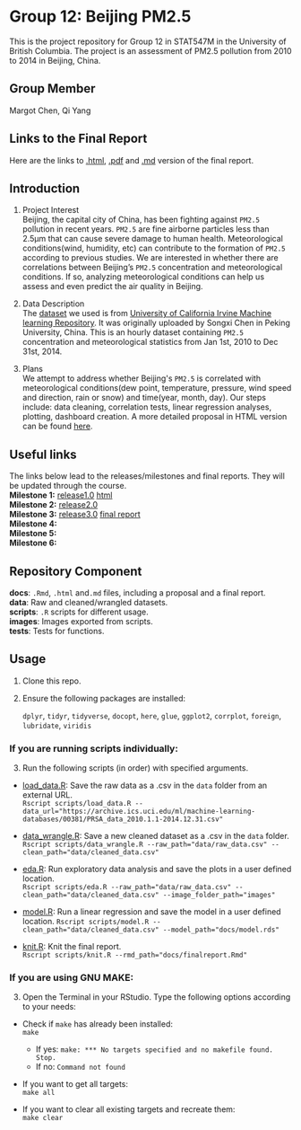 # Group 12: Beijing PM2.5
This is the project repository for Group 12 in STAT547M in the University of British Columbia. The project is an assessment of PM2.5 pollution from 2010 to 2014 in Beijing, China. 

## Group Member
Margot Chen, Qi Yang

## Links to the Final Report
Here are the links to [.html](https://stat547-ubc-2019-20.github.io/group_12_qiyangqd_xiaoyuanf/docs/finalreport.html), [.pdf](https://stat547-ubc-2019-20.github.io/group_12_qiyangqd_xiaoyuanf/docs/finalreport.pdf) and [.md](https://github.com/STAT547-UBC-2019-20/group_12_qiyangqd_xiaoyuanf/blob/master/docs/finalreport.md) version of the final report.

## Introduction 
1. Project Interest    
Beijing, the capital city of China, has been fighting against `PM2.5` pollution in recent years. `PM2.5` are fine airborne particles less than 2.5μm that can cause severe damage to human health. Meteorological conditions(wind, humidity, etc) can contribute to the formation of `PM2.5` according to previous studies. We are interested in whether there are correlations between Beijing’s `PM2.5` concentration and  meteorological conditions. If so, analyzing meteorological conditions can help us assess and even predict the air quality in Beijing.    

2. Data Description   
The [dataset](https://archive.ics.uci.edu/ml/machine-learning-databases/00381/PRSA_data_2010.1.1-2014.12.31.csv) we used is from [University of California Irvine Machine learning Repository](https://archive.ics.uci.edu/ml/datasets/Beijing+PM2.5+Data#). It was originally uploaded by Songxi Chen in Peking University, China. This is an hourly dataset containing `PM2.5` concentration and meteorological statistics from Jan 1st, 2010 to Dec 31st, 2014.   

3. Plans    
We attempt to address whether Beijing's `PM2.5` is correlated with meteorological conditions(dew point, temperature, pressure, wind speed and direction, rain or snow) and time(year, month, day). Our steps include: data cleaning, correlation tests, linear regression analyses, plotting, dashboard creation. A more detailed proposal in HTML version can be found [here](https://stat547-ubc-2019-20.github.io/group_12_qiyangqd_xiaoyuanf/docs/milestone1.html).  

## Useful links
The links below lead to the releases/milestones and final reports. They will be updated through the course.          
__Milestone 1:__ [release1.0](https://github.com/STAT547-UBC-2019-20/group_12_qiyangqd_xiaoyuanf/releases/tag/1.0)  [html](https://stat547-ubc-2019-20.github.io/group_12_qiyangqd_xiaoyuanf/docs/miletone1/milestone1.html)        
__Milestone 2:__ [release2.0](https://github.com/STAT547-UBC-2019-20/group_12_qiyangqd_xiaoyuanf/releases/tag/2.0)     
__Milestone 3:__ [release3.0](https://github.com/STAT547-UBC-2019-20/group_12_qiyangqd_xiaoyuanf/releases/tag/3.0) [final report](https://stat547-ubc-2019-20.github.io/group_12_qiyangqd_xiaoyuanf/docs/finalreport.html)   
__Milestone 4:__   
__Milestone 5:__   
__Milestone 6:__   

## Repository Component
__docs__: `.Rmd`, `.html` and`.md` files, including a proposal and a final report.     
__data__: Raw and cleaned/wrangled datasets.        
__scripts__: `.R` scripts for different usage.      
__images__: Images exported from scripts.     
__tests__: Tests for functions.  

## Usage   

1. Clone this repo.    

2. Ensure the following packages are installed:       
  
   `dplyr`, `tidyr`, `tidyverse`, `docopt`, `here`, `glue`, `ggplot2`, `corrplot`, `foreign`, `lubridate`, `viridis`                    

### If you are running scripts individually: 
3. Run the following scripts (in order) with specified arguments.

  - [load_data.R](https://stat547-ubc-2019-20.github.io/group_12_qiyangqd_xiaoyuanf/scripts/load_data.R): Save the raw data as a .csv in the `data` folder from an external URL.         
  `Rscript scripts/load_data.R --data_url="https://archive.ics.uci.edu/ml/machine-learning-databases/00381/PRSA_data_2010.1.1-2014.12.31.csv"`    
  
  - [data_wrangle.R](https://stat547-ubc-2019-20.github.io/group_12_qiyangqd_xiaoyuanf/scripts/data_wrangle.R): Save a new cleaned dataset as a .csv in the `data` folder.      
  `Rscript scripts/data_wrangle.R --raw_path="data/raw_data.csv" --clean_path="data/cleaned_data.csv"`   
  
  - [eda.R](https://stat547-ubc-2019-20.github.io/group_12_qiyangqd_xiaoyuanf/scripts/eda.R): Run exploratory data analysis and save the plots in a user defined location.         
  `Rscript scripts/eda.R --raw_path="data/raw_data.csv" --clean_path="data/cleaned_data.csv" --image_folder_path="images"`
  
  - [model.R](https://stat547-ubc-2019-20.github.io/group_12_qiyangqd_xiaoyuanf/scripts/model.R): Run a linear regression and save the model in a user defined location.
  `Rscript scripts/model.R --clean_path="data/cleaned_data.csv" --model_path="docs/model.rds"`
  
  - [knit.R](https://stat547-ubc-2019-20.github.io/group_12_qiyangqd_xiaoyuanf/scripts/knit.R): Knit the final report.              
  `Rscript scripts/knit.R --rmd_path="docs/finalreport.Rmd"`

### If you are using GNU MAKE:

3. Open the Terminal in your RStudio. Type the following options according to your needs:

- Check if `make` has already been installed:   
      `make`
  * If yes: `make: *** No targets specified and no makefile found. Stop.`    
  * If no: `Command not found`

- If you want to get all targets:    
  `make all`  
  
- If you want to clear all existing targets and recreate them:     
  `make clear`
  



